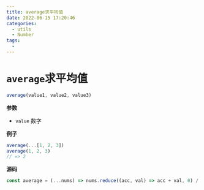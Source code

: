 ```yaml
---
title: average求平均值
date: 2022-06-15 17:20:46
categories: 
  - utils
  - Number
tags: 
  - 
---
```

# `average`求平均值

```js
average(value1, value2, value3)
```

**参数**

-   `value` 数字

**例子**

```js
average(...[1, 2, 3])
average(1, 2, 3)
// => 2
```

**源码**

```js
const average = (...nums) => nums.reduce((acc, val) => acc + val, 0) / nums.length
```